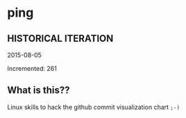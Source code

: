 # ping

## HISTORICAL ITERATION
2015-08-05

Incremented: 261

## What is this?? 
Linux skills to hack the github commit visualization chart `;-)`
